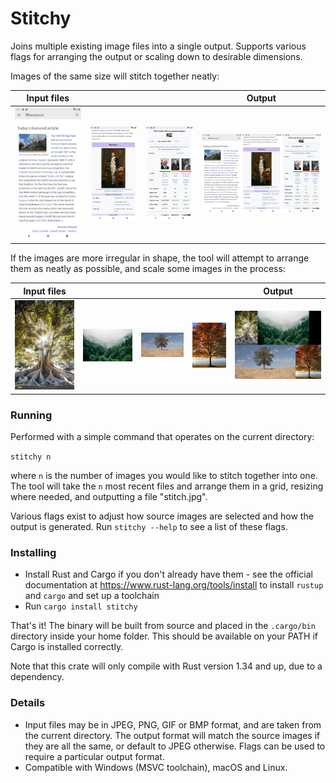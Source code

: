 
# Stitchy

Joins multiple existing image files into a single output. Supports various flags for
arranging the output or scaling down to desirable dimensions.

Images of the same size will stitch together neatly:

| Input files | | | Output |
| --- | --- | --- | --- |
| ![Sample 1](./images/demo/Screen1.jpg) | ![Sample 2](./images/demo/Screen2.jpg) | ![Sample 3](./images/demo/Screen3.jpg) | ![Sample Output](./images/demo/ScreenStitch.jpg) |

If the images are more irregular in shape, the tool will attempt to arrange them
as neatly as possible, and scale some images in the process:

| Input files | | | | Output |
| --- | --- | --- | --- | --- |
| ![Sample 1](./images/demo/Tree1.jpg) | ![Sample 2](./images/demo/Tree2.jpg) | ![Sample 3](./images/demo/Tree3.jpg) | ![Sample 3](./images/demo/Tree4.jpg) | ![Sample Output](./images/demo/TreeStitch.jpg) |

### Running

Performed with a simple command that operates on the current directory:

`stitchy n`

where `n` is the number of images you would like to stitch together into one. The tool
will take the `n` most recent files and arrange them in a grid, resizing where needed,
and outputting a file "stitch.jpg".

Various flags exist to adjust how source images are selected and how the output is generated.
Run `stitchy --help` to see a list of these flags.

### Installing

- Install Rust and Cargo if you don't already have them - see the official documentation
  at https://www.rust-lang.org/tools/install to install `rustup` and `cargo` and set up a
  toolchain
- Run `cargo install stitchy`

That's it! The binary will be built from source and placed in the `.cargo/bin` directory
inside your home folder. This should be available on your PATH if Cargo is installed
correctly.

Note that this crate will only compile with Rust version 1.34 and up, due to a dependency.

### Details

- Input files may be in JPEG, PNG, GIF or BMP format, and are taken from the current directory.
  The output format will match the source images if they are all the same, or default to JPEG
  otherwise. Flags can be used to require a particular output format.
- Compatible with Windows (MSVC toolchain), macOS and Linux.
